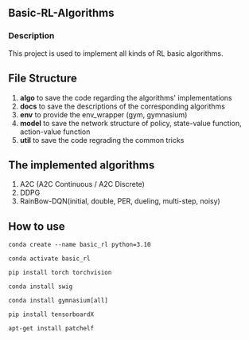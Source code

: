 ## Basic-RL-Algorithms 

### Description
This project is used to implement all kinds of RL basic algorithms.

## File Structure
1. **algo** to save the code regarding the algorithms' implementations
2. **docs** to save the descriptions of the corresponding algorithms
3. **env** to provide the env_wrapper (gym, gymnasium)
4. **model** to save the network structure of policy, state-value function, action-value function
5. **util** to save the code regrading the common tricks


## The implemented algorithms
1. A2C (A2C Continuous / A2C Discrete)
2. DDPG
3. RainBow-DQN(initial, double, PER, dueling, multi-step, noisy)

## How to use

`conda create --name basic_rl python=3.10`

`conda activate basic_rl`

`pip install torch torchvision`

`conda install swig`

`conda install gymnasium[all]`

`pip install tensorboardX`

`apt-get install patchelf`